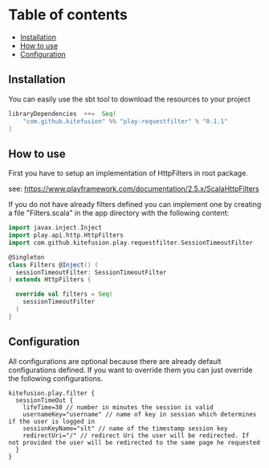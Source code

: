 # Table of contents

+ [Installation](#installation)
+ [How to use](#how-to-use)
+ [Configuration](#configuration)

## Installation

You can easily use the sbt tool to download the resources to your project

```scala
libraryDependencies  ++=  Seq(
    "com.github.kitefusion" %% "play-requestfilter" % "0.1.1"
)
```

## How to use

First you have to setup an implementation of HttpFilters in root package.

see: https://www.playframework.com/documentation/2.5.x/ScalaHttpFilters

If you do not have already filters defined you can implement one by creating a file "Filters.scala" in the app directory
 with the following content:

```scala
import javax.inject.Inject
import play.api.http.HttpFilters
import com.github.kitefusion.play.requestfilter.SessionTimeoutFilter

@Singleton
class Filters @Inject() (
  sessionTimeoutFilter: SessionTimeoutFilter
) extends HttpFilters {

  override val filters = Seq(
    sessionTimeoutFilter
  )
}
```


## Configuration

All configurations are optional because there are already default configurations defined. If you want to override
 them you can just override the following configurations.

```hocon
kitefusion.play.filter {
  sessionTimeOut {
    lifeTime=30 // number in minutes the session is valid
    usernameKey="username" // name of key in session which determines if the user is logged in
    sessionKeyName="slt" // name of the timestamp session key
    redirectUri="/" // redirect Uri the user will be redirected. If not provided the user will be redirected to the same page he requested
  }
}
```
